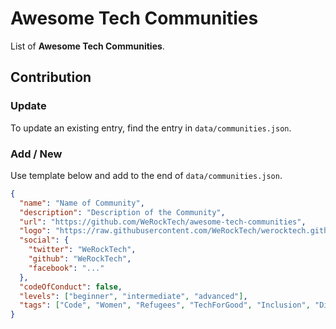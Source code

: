 # Awesome Tech Communities

List of **Awesome Tech Communities**.

## Contribution

### Update

To update an existing entry, find the entry in `data/communities.json`.

### Add / New

Use template below and add to the end of `data/communities.json`.

```json
{
  "name": "Name of Community",
  "description": "Description of the Community",
  "url": "https://github.com/WeRockTech/awesome-tech-communities",
  "logo": "https://raw.githubusercontent.com/WeRockTech/werocktech.github.io/master/img/twitter-banner.png",
  "social": {
    "twitter": "WeRockTech",
    "github": "WeRockTech",
    "facebook": "..."
  },
  "codeOfConduct": false,
  "levels": ["beginner", "intermediate", "advanced"],
  "tags": ["Code", "Women", "Refugees", "TechForGood", "Inclusion", "Diversity"]
}
```
